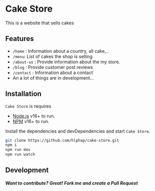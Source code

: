 # Cake Store

This is a website that sells cakes

## Features

-   `/home` : Information about a country, all cake,..
-   `/menu`: List of cakes the shop is selling
-   `/about-us` : Provide information about the my store.
-   `/blog` : Provide customer post reviews
-   `/contact` : Information about a contact`
-   An a lot of things are in development...

## Installation

`Cake Store` is requires

-   [Node.js](https://nodejs.org/) v16+ to run.
-   [NPM](https://www.npmjs.com/) v16+ to run.

Install the dependencies and devDependencies and start `Cake Store`.

```sh
git clone https://github.com/hlphap/cake-store.git
npm i
npm run dev
npm run watch
```

## Development

##### Want to contribute? Great! Fork me and create a Pull Request
